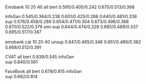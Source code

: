 
Emobank         10                            20                  40                     all
bert        0.595/0.405/0.242                                                        0.675/0.513/0.368

infoGan     0.545/0.364/0.238         0.601/0.425/0.266     0.640/0.481/0.338        
sup         0.576/0.458/0.289         0.654/0.471/0.304     0.673/0.496/0.368      0.670/0.522/0.379
smi-sup     0.644/0.474/0.328         0.685/0.489/0.337     0.695/0.517/0.387




emobank cat        10                             20                                   40
unsup          0.647/0.465/0.346            0.651/0.489/0.382　　　　　   　    0.668/0.512/0.391





CVAT                 all
bert              0.839/0.545
infoGan                              
sup               0.840/0.561       





FaceBook          all
bert            0.678/0.815
infoGan    
sup             0.682/0.814







